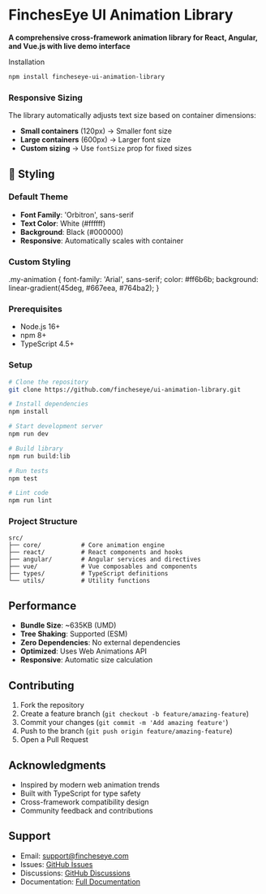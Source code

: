 # FinchesEye UI Animation Library
 **A comprehensive cross-framework animation library for React, Angular, and Vue.js with live demo interface**
 
 Installation

```bash
npm install fincheseye-ui-animation-library
```

### Responsive Sizing
The library automatically adjusts text size based on container dimensions:
- **Small containers** (120px) → Smaller font size
- **Large containers** (600px) → Larger font size
- **Custom sizing** → Use `fontSize` prop for fixed sizes

## 🎨 Styling

### Default Theme
- **Font Family**: 'Orbitron', sans-serif
- **Text Color**: White (#ffffff)
- **Background**: Black (#000000)
- **Responsive**: Automatically scales with container

### Custom Styling
.my-animation {
  font-family: 'Arial', sans-serif;
  color: #ff6b6b;
  background: linear-gradient(45deg, #667eea, #764ba2);
}

### Prerequisites
- Node.js 16+
- npm 8+
- TypeScript 4.5+

### Setup
```bash
# Clone the repository
git clone https://github.com/fincheseye/ui-animation-library.git

# Install dependencies
npm install

# Start development server
npm run dev

# Build library
npm run build:lib

# Run tests
npm test

# Lint code
npm run lint
```

### Project Structure
```
src/
├── core/           # Core animation engine
├── react/          # React components and hooks
├── angular/        # Angular services and directives
├── vue/            # Vue composables and components
├── types/          # TypeScript definitions
└── utils/          # Utility functions
```

## Performance

- **Bundle Size**: ~635KB (UMD)
- **Tree Shaking**: Supported (ESM)
- **Zero Dependencies**: No external dependencies
- **Optimized**: Uses Web Animations API
- **Responsive**: Automatic size calculation

## Contributing

1. Fork the repository
2. Create a feature branch (`git checkout -b feature/amazing-feature`)
3. Commit your changes (`git commit -m 'Add amazing feature'`)
4. Push to the branch (`git push origin feature/amazing-feature`)
5. Open a Pull Request

## Acknowledgments

- Inspired by modern web animation trends
- Built with TypeScript for type safety
- Cross-framework compatibility design
- Community feedback and contributions

## Support

- Email: support@fincheseye.com
- Issues: [GitHub Issues](https://github.com/fincheseye/ui-animation-library/issues)
- Discussions: [GitHub Discussions](https://github.com/fincheseye/ui-animation-library/discussions)
- Documentation: [Full Documentation](https://fincheseye.com/docs)
